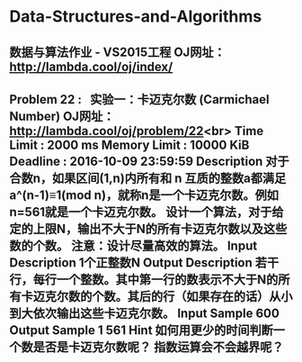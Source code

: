# Data-Structures-and-Algorithms
数据与算法作业 - VS2015工程
OJ网址：http://lambda.cool/oj/index/
----------------------------------------------------------------------------------------------------------------------------------
Problem  22  :   实验一：卡迈克尔数 (Carmichael Number) OJ网址：http://lambda.cool/oj/problem/22<br\>
Time Limit :  2000 ms       Memory Limit :  10000 KiB       Deadline :  2016-10-09 23:59:59
Description
对于合数n，如果区间(1,n)内所有和 n 互质的整数a都满足a^(n-1)≡1(mod n)，就称n是一个卡迈克尔数。例如n=561就是一个卡迈克尔数。 设计一个算法，对于给定的上限N，输出不大于N的所有卡迈克尔数以及这些数的个数。 注意：设计尽量高效的算法。
Input Description
1个正整数N
Output Description
若干行，每行一个整数。其中第一行的数表示不大于N的所有卡迈克尔数的个数。其后的行（如果存在的话）从小到大依次输出这些卡迈克尔数。
Input Sample
600
Output Sample
1
561
Hint
如何用更少的时间判断一个数是否是卡迈克尔数呢？ 指数运算会不会越界呢？
----------------------------------------------------------------------------------------------------------------------------------
